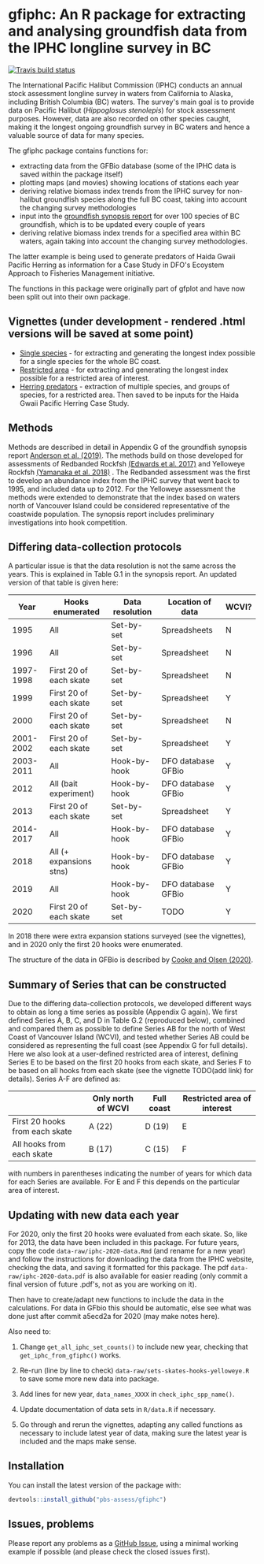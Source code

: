 # gfiphc: An R package for extracting and analysing groundfish data from the IPHC longline survey in BC

<!-- badges: start -->
[![Travis build status](https://travis-ci.com/pbs-assess/gfiphc.svg?branch=master)](https://travis-ci.com/pbs-assess/gfiphc)

<!-- badges: end -->

The International Pacific Halibut Commission (IPHC) conducts an annual stock assessment longline survey in waters from California to Alaska, including British Columbia (BC) waters. The survey's main goal is to provide data on Pacific Halibut (*Hippoglosus stenolepis*) for stock assessment purposes. However, data are also recorded on other species caught, making it the longest ongoing groundfish survey in BC waters and hence a valuable source of data for many species. 

The gfiphc package contains functions for: 

- extracting data from the GFBio database (some of the IPHC data is saved within the package itself)
- plotting maps (and movies) showing locations of stations each year
- deriving relative biomass index trends from the IPHC survey for non-halibut groundfish species along the full BC coast, taking into account the changing survey methodologies
- input into the [groundfish synopsis report](https://github.com/pbs-assess/gfsynopsis) for over 100 species of BC groundfish, which is to be updated every couple of years
- deriving relative biomass index trends for a specified area within BC waters, again taking into account the changing survey methodologies. 

The latter example is being used to generate predators of Haida Gwaii Pacific Herring as information for a Case Study in DFO's Ecoystem Approach to Fisheries Management initiative. 

The functions in this package were originally part of gfplot and have now been split out into their own package.

## Vignettes (under development - rendered .html versions will be saved at some point)

- [Single species](vignettes/data_for_one_species.Rmd) - for extracting and generating the longest index possible for a single species for the whole BC coast.
- [Restricted area](vignettes/analysis_for_restricted_area.Rmd) - for extracting and generating the longest index possible for a restricted area of interest.
- [Herring predators](vignettes/analysis_for_HG_herring_predators.Rmd) - extraction of multiple species, and groups of species, for a restricted area. Then saved to be inputs for the Haida Gwaii Pacific Herring Case Study. 

## Methods

Methods are described in detail in Appendix G of the groundfish synopsis report [Anderson et al. (2019)](https://www.dfo-mpo.gc.ca/csas-sccs/Publications/ResDocs-DocRech/2019/2019_041-eng.html). The methods build on those developed for assessments of
Redbanded Rockfsh [(Edwards et al. 2017)](https://www.dfo-mpo.gc.ca/csas-sccs/Publications/ResDocs-DocRech/2017/2017_058-eng.html) and Yelloweye Rockfsh [(Yamanaka et al. 2018)](https://www.dfo-mpo.gc.ca/csas-sccs/Publications/ResDocs-DocRech/2018/2018_001-eng.html) . The Redbanded assessment was the first to develop an abundance index from the IPHC survey that went back to 1995, and included data up to 2012. For the Yelloweye assessment the methods were extended to demonstrate that the index based on waters north of Vancouver Island could be considered representative of the coastwide population. The synopsis report includes preliminary investigations into hook competition.

## Differing data-collection protocols

A particular issue is that the data resolution is not the same across the years. This is explained in Table G.1 in the synopsis report. An updated version of that table is given here:


|Year         |Hooks enumerated          |Data resolution    |Location of data       |WCVI? |
|-------------|--------------------------|-------------------|-----------------------|-------|
|1995         |All                       |Set-by-set         |Spreadsheets           |N      |
|1996         |All                       |Set-by-set         |Spreadsheet            |N      |
|1997-1998    |First 20 of each skate    |Set-by-set         |Spreadsheet            |N      |
|1999         |First 20 of each skate    |Set-by-set         |Spreadsheet            |Y      |
|2000         |First 20 of each skate    |Set-by-set         |Spreadsheet            |N      |
|2001-2002    |First 20 of each skate    |Set-by-set         |Spreadsheet            |Y      |
|2003-2011    |All                       |Hook-by-hook       |DFO database GFBio     |Y      |
|2012         |All (bait experiment)     |Hook-by-hook       |DFO database GFBio     |Y      |
|2013         |First 20 of each skate    |Set-by-set         |Spreadsheet            |Y      |
|2014-2017    |All                       |Hook-by-hook       |DFO database GFBio     |Y      |
|2018         |All (+ expansions stns)   |Hook-by-hook       |DFO database GFBio     |Y      |
|2019         |All                       |Hook-by-hook       |DFO database GFBio     |Y      |
|2020         |First 20 of each skate    |Set-by-set         |TODO                   |Y      |

<!-- for putting back into gfsynopsis, note that 2018 is now separated out) -->
In 2018 there were extra expansion stations surveyed (see the vignettes), and in 2020 only the first 20 hooks were enumerated.

The structure of the data in GFBio is described by [Cooke and Olsen (2020)](https://waves-vagues.dfo-mpo.gc.ca/Library/40879100.pdf).

## Summary of Series that can be constructed

Due to the differing data-collection protocols, we developed different ways to obtain as long a time series as possible (Appendix G again). We first defined Series A, B, C, and D in Table G.2 (reproduced below), combined and compared them as possible to define Series AB for the north of West Coast of Vancouver Island (WCVI), and tested whether Series AB could be considered as representing the full coast (see Appendix G for full details). Here we also look at a user-defined restricted area of interest, defining Series E to be based on the first 20 hooks from each skate, and Series F to be based on all hooks from each skate (see the vignette TODO(add link) for details). Series A-F are defined as:

|                                | Only north of WCVI | Full coast | Restricted area of interest |
|--------------------------------|--------------------|------------|-----------------------------|
| First 20 hooks from each skate | A (22)             | D (19)     | E                           |
| All hooks from each skate      | B (17)             | C (15)     | F                           |
 
with numbers in parentheses indicating the number of years for which data for each Series are available. For E and F this depends on the particular area of interest. 

## Updating with new data each year

For 2020, only the first 20 hooks were evaluated from each skate. So, like for 2013, the data have been included in this package. For future years, copy the code `data-raw/iphc-2020-data.Rmd` (and rename for a new year) and follow the instructions for downloading the data from the IPHC website, checking the data, and saving it formatted for this package. The pdf `data-raw/iphc-2020-data.pdf` is also available for easier reading (only commit a final version of future .pdf's, not as you are working on it).

Then have to create/adapt new functions to include the data in the calculations. For data in GFbio this should be automatic, else see what was done just after commit a5ecd2a for 2020 (may make notes here). 

Also need to:

1. Change `get_all_iphc_set_counts()` to include new year, checking that `get_iphc_from_gfiphc()` works.

1. Re-run (line by line to check) `data-raw/sets-skates-hooks-yelloweye.R` to save some more new data into package.

1. Add lines for new year, `data_names_XXXX` in `check_iphc_spp_name()`.
 
1. Update documentation of data sets in `R/data.R` if necessary.

1. Go through and rerun the vignettes, adapting any called functions as necessary to include latest year of data, making sure the latest year is included and the maps make sense. 

## Installation

You can install the latest version of the package with:

``` r
devtools::install_github("pbs-assess/gfiphc")
```

## Issues, problems

Please report any problems as a [GitHub Issue](https://github.com/pbs-assess/gfiphc/issues), using a minimal working example if possible (and please check the closed issues first).